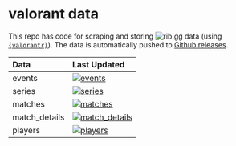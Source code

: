 # valorant data

This repo has code for scraping and storing ![rib.gg](https://rib.gg) data (using [`{valorantr}`](https://github.com/tonyelhabr/valorantr)). The data is automatically pushed to [Github releases](https://github.com/tonyelhabr/valorant-data/releases).

| Data          | Last Updated                                                                                                                                                                                                                                                                                             |
|:--------------|:---------------------------------------------------------------------------------------------------------------------------------------------------------------------------------------------------------------------------------------------------------------------------------------------------------|
| events        | [![events](https://img.shields.io/badge/dynamic/json?color=blue&label=events&query=last_updated&style=flat-square&url=https://github.com/tonyelhabr/valorant-data/releases/download/events/timestamp.json)](https://github.com/tonyelhabr/valorant-data/releases/tag/events)                             |
| series        | [![series](https://img.shields.io/badge/dynamic/json?color=blue&label=series&query=last_updated&style=flat-square&url=https://github.com/tonyelhabr/valorant-data/releases/download/series/timestamp.json)](https://github.com/tonyelhabr/valorant-data/releases/tag/series)                             |
| matches       | [![matches](https://img.shields.io/badge/dynamic/json?color=blue&label=matches&query=last_updated&style=flat-square&url=https://github.com/tonyelhabr/valorant-data/releases/download/matches/timestamp.json)](https://github.com/tonyelhabr/valorant-data/releases/tag/matches)                         |
| match_details | [![match_details](https://img.shields.io/badge/dynamic/json?color=blue&label=match_details&query=last_updated&style=flat-square&url=https://github.com/tonyelhabr/valorant-data/releases/download/match_details/timestamp.json)](https://github.com/tonyelhabr/valorant-data/releases/tag/match_details) |
| players       | [![players](https://img.shields.io/badge/dynamic/json?color=blue&label=players&query=last_updated&style=flat-square&url=https://github.com/tonyelhabr/valorant-data/releases/download/players/timestamp.json)](https://github.com/tonyelhabr/valorant-data/releases/tag/players)                    |

